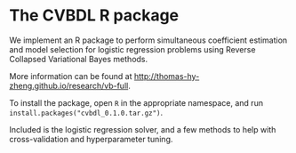 # The CVBDL R package

We implement an R package to perform simultaneous coefficient estimation and model selection for logistic regression problems using Reverse Collapsed Variational Bayes methods.

More information can be found at <url>http://thomas-hy-zheng.github.io/research/vb-full</url>.

To install the package, open <code>R</code> in the appropriate namespace, and run <code>install.packages("cvbdl_0.1.0.tar.gz")</code>. 

Included is the logistic regression solver, and a few methods to help with cross-validation and hyperparameter tuning.
